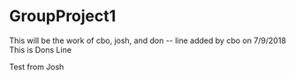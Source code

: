 # GroupProject1
This will be the work of cbo, josh, and don -- line added by cbo on 7/9/2018
This is Dons Line

Test from Josh
